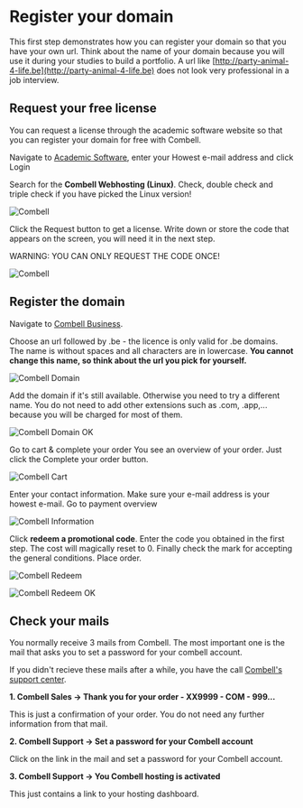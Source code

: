 # Register your domain

This first step demonstrates how you can register your domain so that you have your own url. Think about the name of your domain because you will use it during your studies to build a portfolio. A url like [http://party-animal-4-life.be](http://party-animal-4-life.be) does not look very professional in a job interview.

## Request your free license

You can request a license through the academic software website so that you can register your domain for free with Combell.

Navigate to [Academic Software](https://auth.academicsoftware.be/), enter your Howest e-mail address and click Login

Search for the **Combell Webhosting (Linux)**. Check, double check and triple check if you have picked the Linux version!

![Combell](/img/combelllinux.png)

Click the Request button to get a license. Write down or store the code that appears on the screen, you will need it in the next step. 

WARNING: YOU CAN ONLY REQUEST THE CODE ONCE!

![Combell](/img/combellrequest.png)

## Register the domain
Navigate to [Combell Business](https://www.combell.com/en/hosting/connect/business).

Choose an url followed by .be - the licence is only valid for .be domains.  The name is without spaces and all characters are in lowercase. **You cannot change this name, so think about the url you pick for yourself.**

![Combell Domain](/img/combelldomain.png)

Add the domain if it's still available. Otherwise you need to try a different name. You do not need to add other extensions such as .com, .app,... because you will be charged for most of them.

![Combell Domain OK](/img/combelldomainok.png)

Go to cart & complete your order You see an overview of your order. Just click the Complete your order button.

![Combell Cart](/img/combellcart.png)

Enter your contact information. Make sure your e-mail address is your howest e-mail. Go to payment overview

![Combell Information](/img/combellinformation.png)

Click **redeem a promotional code**. Enter the code you obtained in the first step. The cost will magically reset to 0. Finally check the mark for accepting the general conditions. Place order.

![Combell Redeem](/img/combellredeem.png)

![Combell Redeem OK](/img/combellredeemok.png)

## Check your mails

You normally receive 3 mails from Combell. The most important one is the mail that asks you to set a password for your combell account.

If you didn't recieve these mails after a while, 
you have the call [Combell's support center](https://www.combell.com/en/support).

**1. Combell Sales → Thank you for your order - XX9999 - COM - 999…**

This is just a confirmation of your order. You do not need any further information from that mail.

**2. Combell Support → Set a password for your Combell account**

Click on the link in the mail and set a password for your Combell account.

**3. Combell Support → You Combell hosting is activated**

This just contains a link to your hosting dashboard.

